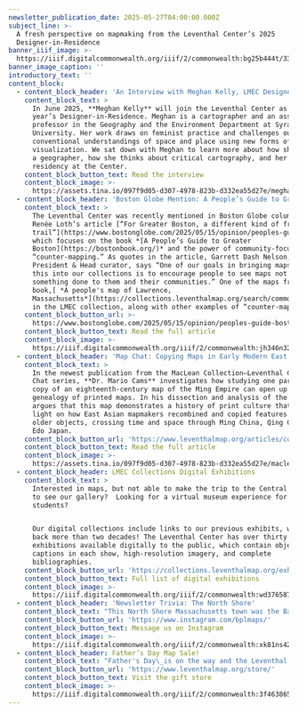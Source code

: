 ```yaml
---
newsletter_publication_date: 2025-05-27T04:00:00.000Z
subject_line: >-
  A fresh perspective on mapmaking from the Leventhal Center’s 2025
  Designer-in-Residence
banner_iiif_image: >-
  https://iiif.digitalcommonwealth.org/iiif/2/commonwealth:bg25b444t/3319,940,4073,1294/1200,/0/default.jpg
banner_image_caption: ''
introductory_text: ''
content_block:
  - content_block_header: 'An Interview with Meghan Kelly, LMEC Designer-in-Residence'
    content_block_text: >
      In June 2025, **Meghan Kelly** will join the Leventhal Center as this
      year’s Designer-in-Residence. Meghan is a cartographer and an associate
      professor in the Geography and the Environment Department at Syracuse
      University. Her work draws on feminist practice and challenges our
      conventional understandings of space and place using new forms of
      visualization. We sat down with Meghan to learn more about how she became
      a geographer, how she thinks about critical cartography, and her upcoming
      residency at the Center.
    content_block_button_text: Read the interview
    content_block_image: >-
      https://assets.tina.io/097f9d05-d307-4978-823b-d332ea55d27e/meghankelly_headshot-update.jpg.png
  - content_block_header: 'Boston Globe Mention: A People’s Guide to Greater Boston'
    content_block_text: >
      The Leventhal Center was recently mentioned in Boston Globe columnist
      Renée Loth’s article [“For Greater Boston, a different kind of freedom
      trail”](https://www.bostonglobe.com/2025/05/15/opinion/peoples-guide-boston-maps-lawrence/?p1=StaffPage),
      which focuses on the book *[A People’s Guide to Greater
      Boston](https://bostonbook.org/)* and the power of community-focused
      “counter-mapping.” As quotes in the article, Garrett Dash Nelson, our
      President & Head curator, says “One of our goals in bringing maps like
      this into our collections is to encourage people to see maps not just as
      something done to them and their communities.” One of the maps from the
      book,[ *A people's map of Lawrence,
      Massachusetts*](https://collections.leventhalmap.org/search/commonwealth:3n206t74d),
      in the LMEC collection, along with other examples of “counter-maps.”
    content_block_button_url: >-
      https://www.bostonglobe.com/2025/05/15/opinion/peoples-guide-boston-maps-lawrence/?p1=StaffPage
    content_block_button_text: Read the full article
    content_block_image: >-
      https://iiif.digitalcommonwealth.org/iiif/2/commonwealth:jh346n32p/3881,115,5616,6970/,1200/0/default.jpg
  - content_block_header: 'Map Chat: Copying Maps in Early Modern East Asia'
    content_block_text: >
      In the newest publication from the MacLean Collection–Leventhal Center Map
      Chat series, **Dr. Mario Cams** investigates how studying one particular
      copy of an eighteenth-century map of the Ming Empire can open up a
      genealogy of printed maps. In his dissection and analysis of the map, Cams
      argues that this map demonstrates a history of print culture that sheds
      light on how East Asian mapmakers recombined and copied features from
      older objects, crossing time and space through Ming China, Qing China, and
      Edo Japan.
    content_block_button_url: 'https://www.leventhalmap.org/articles/copying-maps-east-asia-map-chat/'
    content_block_button_text: Read the full article
    content_block_image: >-
      https://assets.tina.io/097f9d05-d307-4978-823b-d332ea55d27e/maclean_map_full.png
  - content_block_header: LMEC Collections Digital Exhibitions
    content_block_text: >
      Interested in maps, but not able to make the trip to the Central Library
      to see our gallery?  Looking for a virtual museum experience for
      students? 


      Our digital collections include links to our previous exhibits, which date
      back more than two decades! The Leventhal Center has over thirty
      exhibitions available digitally to the public, which contain objects and
      captions in each show, high-resolution imagery, and complete
      bibliographies. 
    content_block_button_url: 'https://collections.leventhalmap.org/exhibits'
    content_block_button_text: Full list of digital exhibitions
    content_block_image: >-
      https://iiif.digitalcommonwealth.org/iiif/2/commonwealth:wd376587x/3804,1096,3481,5145/,1200/0/default.jpg
  - content_block_header: 'Newsletter Trivia: The North Shore'
    content_block_text: "This North Shore Massachusetts town was the Bay Colony’s first and primary fishing port and is still known for its close ties to maritime culture today. What town is this?\n\n* Salem\n* Rockport\n* Marblehead\n* Gloucester\n\nThe answer to last newsletter’s question about which industry was historically present on the site of the current Gillette campus in the late nineteenth and early twentieth centuries was a **Sugar Refinery**.\n\nCorrect answers will be included in a random draw—the winner will receive the next three\_[Map of the Month club](https://www.leventhalmap.org/donate/map-of-the-month/)\_postcards for free.\_***Congratulations to our last winner, Steven!*** In order to enter, make sure you follow us on [Bluesky](https://bsky.app/profile/bplmaps.bsky.social),\_[Instagram](https://www.instagram.com/bplmaps/)\_or\_[Facebook](https://www.facebook.com/bplmaps)\_and direct message or email us the answer to the following question. We’ll accept answers until **June 2 at 9 am ET**.\n"
    content_block_button_url: 'https://www.instagram.com/bplmaps/'
    content_block_button_text: Message us on Instagram
    content_block_image: >-
      https://iiif.digitalcommonwealth.org/iiif/2/commonwealth:xk81ns42m/full/1200,/0/default.jpg
  - content_block_header: Father’s Day Map Sale!
    content_block_text: "Father's Day\_is on the way and the Leventhal Center has just the right gift for Dad from our gift store!\_Until June 15, use the code **DADS-LOVE-MAPS** to get 25% off your order from the LMEC gift store. **For delivery by Father’s Day, please place your order by June 5.**\n\nWhether you’re looking for an amusing old map of Boston, a beautiful view of Cape Cod, or a striking pre-Revolution map from our current exhibition, our high quality prints are the perfect way to celebrate the map lover in your life. Get Dad a gift he’ll cherish and help support LMEC along the way.\n"
    content_block_button_url: 'https://www.leventhalmap.org/store/'
    content_block_button_text: Visit the gift store
    content_block_image: >-
      https://iiif.digitalcommonwealth.org/iiif/2/commonwealth:3f4638657/2055,179,1829,2683/,1200/0/default.jpg
---
```


